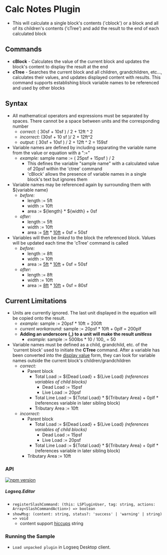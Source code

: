 # Calc Notes Plugin
- This will calculate a single block's contents ('cblock') or a block and all of its children's contents ('cTree') and add the result to the end of each calculated block
## Commands
- **cBlock** - Calculates the value of the current block and updates the block's content to display the result at the end
- **cTree** - Searches the current block and all children, grandchildren, etc..., calculates their values, and updates displayed content with results. This command supports establishing block variable names to be referenced and used by other blocks
## Syntax
- All mathematical operators and expressions must be separated by spaces. There cannot be a space between units and the corresponding number
  - *correct:* ( 30sf + 10sf ) / 2 + 12ft ^ 2
  - *incorrect:* (30sf + 10 sf )/ 2 + 12ft^2
  - *output:* ( 30sf + 10sf ) / 2 + 12ft ^ 2 = 159sf
- Variable names are defined by including separating the variable name from the value or equation with a ":="
  - *example:* sample name := ( 25psf + 15psf ) / 2
    - This defines the variable "sample name" with a calculated value of 20psf within the 'ctree' command
    - 'cBlock' allows the presence of variable names in a single block's text but ignores them
- Variable names may be referenced again by surrounding them with ${variable name}
  - *before:*
    - length := 5ft
    - width := 10ft
    - area := ${length} * ${width} + 0sf
  - *after:*
    - length := 5ft
    - width := 10ft
    - area := <ins>5ft</ins> * <ins>10ft</ins> + 0sf = 50sf
- Variables will then be *linked* to the block the referenced block. Values will be updated each time the 'cTree' command is called
  - *before:*
    - length := 8ft
    - width := 10ft
    - area := <ins>5ft</ins> * <ins>10ft</ins> + 0sf = 50sf
  - *after:*
    - length := 8ft
    - width := 10ft
    - area := <ins>8ft</ins> * <ins>10ft</ins> + 0sf = 80sf
## Current Limitations
- Units are currently ignored. The last unit displayed in the equation will be copied onto the result.
  - *example:* sample := 20psf * 10ft = 200ft
  - *current workaround:* sample := 20psf * 10ft + 0plf = 200plf
  - **Adding an underscore (_) to a unit will make the result *unitless***
    - *example:* sample := 500lbs * 10 / 100_ = 50
- Variable names must be defined as a child, grandchild, etc. of the 'current block' used to initiate the **CTree** command. After a variable has been converted into the [display value](((uuid))) form, they can look for variable names outside the current block's children/grandchildren
  - *correct:*
    - Parent block
      - Total Load := ${Dead Load} + ${Live Load} *(references variables of child blocks)*
        - Dead Load := 15psf
        - Live Load := 20psf
      - Total Line Load := ${Total Load} * ${Tributary Area} + 0plf *(references variable in later sibling block)
      - Tributary Area := 10ft
  - *incorrect:*
    - Parent block
      - Total Load := ${Dead Load} + ${Live Load} *(references variables of child blocks)*
        - Dead Load := 15psf
        - Live Load := 20psf
      - Total Line Load := ${Total Load} * ${Tributary Area} + 0plf *(references variable in later sibling block)
    - Tributary Area := 10ft
  
### API

[![npm version](https://badge.fury.io/js/%40logseq%2Flibs.svg)](https://badge.fury.io/js/%40logseq%2Flibs)

##### Logseq.Editor

- `registerSlashCommand: (this: LSPluginUser, tag: string, actions: Array<SlashCommandAction>) => boolean`
- `showMsg: (content: string, status?: 'success' | 'warning' | string) => void`
    - content support  [hiccups](https://github.com/weavejester/hiccup) string

### Running the Sample

- `Load unpacked plugin` in Logseq Desktop client.
